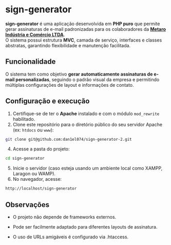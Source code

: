 # sign-generator

**sign-generator** é uma aplicação desenvolvida em **PHP puro** que permite gerar assinaturas de e-mail padronizadas para os colaboradores da [**Metaro Indústria e Comércio LTDA**](https://metaro.com.br/).  
O sistema possui estrutura **MVC**, camada de serviço, interfaces e classes abstratas, garantindo flexibilidade e manutenção facilitada.

## Funcionalidade

O sistema tem como objetivo **gerar automaticamente assinaturas de e-mail personalizadas**, seguindo o padrão visual da empresa e permitindo múltiplas configurações de layout e informações de contato.

## Configuração e execução

1. Certifique-se de ter o **Apache** instalado e com o módulo `mod_rewrite` habilitado.  
2. Clone este repositório para o diretório público do seu servidor Apache (ex: `htdocs` ou `www`):
  ```bash
  git clone git@github.com:dan1el074/sign-generator-2.git
  ```
4. Acesse a pasta do projeto:
  ```bash
  cd sign-generator
  ```
5. Inicie o servidor (caso esteja usando um ambiente local como XAMPP, Laragon ou WAMP).
6. No navegador, acesse:
  ```bash
  http://localhost/sign-generator
  ```

## Observações

- O projeto não depende de frameworks externos.

- Pode ser facilmente adaptado para diferentes layouts de assinatura.

- O uso de URLs amigáveis é configurado via .htaccess.
